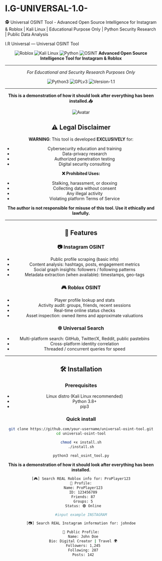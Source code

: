 # I.G-UNIVERSAL-1.0-
🕵️ Universal OSINT Tool - Advanced Open Source Intelligence for Instagram &amp; Roblox | Kali Linux | Educational Purpose Only | Python Security Research | Public Data Analysis
                                                                  
I.R Universal — Universal OSINT Tool

<div align="center">
  
![Roblox](https://img.shields.io/badge/Roblox-000000?style=for-the-badge&logo=roblox&logoColor=white)
![Kali Linux](https://img.shields.io/badge/Kali_Linux-557C94?style=for-the-badge&logo=kali-linux&logoColor=white)
![Python](https://img.shields.io/badge/Python-3776AB?style=for-the-badge&logo=python&logoColor=white)
![OSINT](https://img.shields.io/badge/OSINT-Education-blue?style=for-the-badge)
**Advanced Open Source Intelligence Tool for Instagram & Roblox**

---
*For Educational and Security Research Purposes Only*
<div aligen="center">
  
![Python3](https://img.shields.io/badge/language-Python3-red)
![GPLv3](https://img.shields.io/badge/license-GPLv3-blue)
![Version-1.1](https://img.shields.io/badge/version-1.3-green)

---
**This is a demonstration of how it should look after everything has been installed.📥**

![Avatar](https://i.postimg.cc/DZ5L0G0j/Screenshot-2025-10-03-224556.png)

## ⚠️ Legal Disclaimer

**WARNING**: This tool is developed **EXCLUSIVELY** for:

* Cybersecurity education and training
* Data-privacy research
* Authorized penetration testing
* Digital security consulting

**❌ Prohibited Uses:**

* Stalking, harassment, or doxxing
* Collecting data without consent
* Any illegal activity
* Violating platform Terms of Service

**The author is not responsible for misuse of this tool. Use it ethically and lawfully.**



---

## 🚀 Features

### 📷 Instagram OSINT

* Public profile scraping (basic info)
* Content analysis: hashtags, posts, engagement metrics
* Social graph insights: followers / following patterns
* Metadata extraction (when available): timestamps, geo-tags

### 🎮 Roblox OSINT

* Player profile lookup and stats
* Activity audit: groups, friends, recent sessions
* Real-time online status checks
* Asset inspection: owned items and approximate valuations

### 🌐 Universal Search

* Multi-platform search: GitHub, Twitter/X, Reddit, public pastebins
* Cross-platform identity correlation
* Threaded / concurrent queries for speed

---

## 🛠️ Installation

### Prerequisites

* Linux distro (Kali Linux recommended)
* Python 3.8+
* pip3

### Quick install

```bash
git clone https://github.com/your-username/universal-osint-tool.git
cd universal-osint-tool

chmod +x install.sh
./install.sh

python3 real_osint_tool.py
```
**This is a demonstration of how it should look after everything has been installed.**

```bash
[🎮] Search REAL Roblox info for: ProPlayer123
👤 Profile:
  Name: ProPlayer123
  ID: 123456789
  Friends: 87
  Groups: 5
  Status: 🟢 Online

#input example INSTAGRAM

[📷] Search REAL Instagram information for: johndoe

👤 Public Profile:
  Name: John Doe
  Bio: Digital Creator | Travel 🌍
  Followers: 1,245
  Following: 287
  Posts: 142
```



